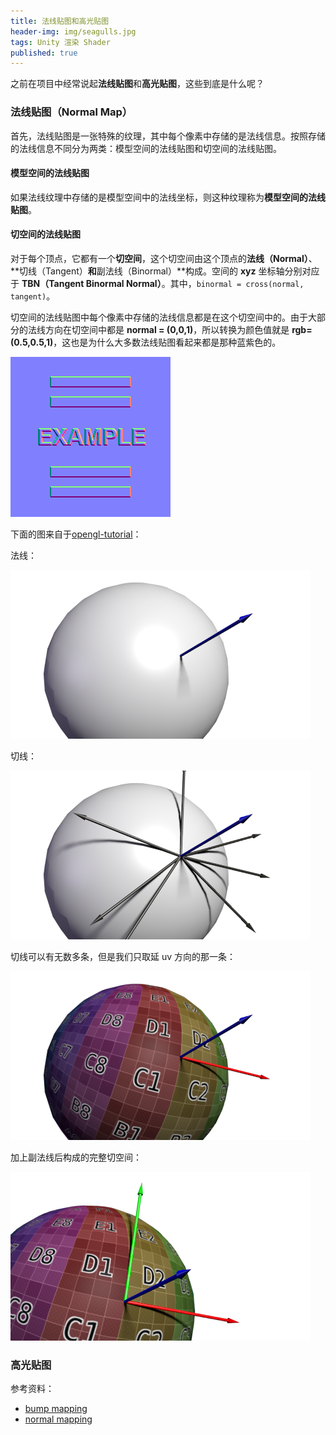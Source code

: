 ```yaml
---
title: 法线贴图和高光贴图
header-img: img/seagulls.jpg
tags: Unity 渲染 Shader
published: true
---
```


之前在项目中经常说起**法线贴图**和**高光贴图**，这些到底是什么呢？

### 法线贴图（Normal Map）

首先，法线贴图是一张特殊的纹理，其中每个像素中存储的是法线信息。按照存储的法线信息不同分为两类：模型空间的法线贴图和切空间的法线贴图。

#### 模型空间的法线贴图

如果法线纹理中存储的是模型空间中的法线坐标，则这种纹理称为**模型空间的法线贴图**。

#### 切空间的法线贴图

对于每个顶点，它都有一个**切空间**，这个切空间由这个顶点的**法线（Normal）**、**切线（Tangent）**和**副法线（Binormal）**构成。空间的 **xyz** 坐标轴分别对应于 **TBN（Tangent Binormal Normal）**。其中，`binormal = cross(normal, tangent)`。

切空间的法线贴图中每个像素中存储的法线信息都是在这个切空间中的。由于大部分的法线方向在切空间中都是 **normal = (0,0,1)**，所以转换为颜色值就是 **rgb=(0.5,0.5,1)**，这也是为什么大多数法线贴图看起来都是那种蓝紫色的。

![example-normal-tex](/post_img/normal-map/example.png)

下面的图来自于[opengl-tutorial](http://www.opengl-tutorial.org/intermediate-tutorials/tutorial-13-normal-mapping/)：

法线：

![normal](/post_img/normal-map/NormalVector.png)

切线：

![tangent](/post_img/normal-map/TangentVectors.png)

切线可以有无数多条，但是我们只取延 uv 方向的那一条：

![tangent form uvs](/post_img/normal-map/TangentVectorFromUVs.png)

加上副法线后构成的完整切空间：

![binormal](/post_img/normal-map/NTBFromUVs.png)

### 高光贴图


参考资料：

+ [bump mapping](https://docs.unity3d.com/Manual/StandardShaderMaterialParameterNormalMap.html)
+ [normal mapping](http://www.opengl-tutorial.org/intermediate-tutorials/tutorial-13-normal-mapping/)
